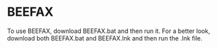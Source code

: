 # BEEFAX
To use BEEFAX, download BEEFAX.bat and then run it.
For a better look, download both BEEFAX.bat and BEEFAX.lnk and then run the .lnk file. 
